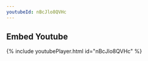 ```yaml
---
youtubeId: nBcJlo8QVHc
---
```


## Embed Youtube

{% include youtubePlayer.html id="nBcJlo8QVHc" %}
